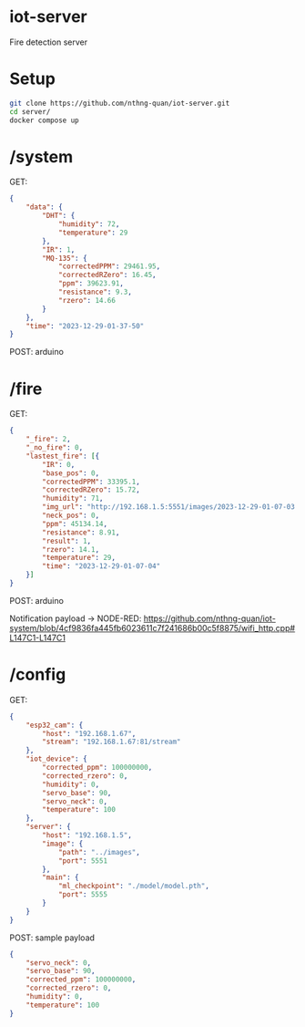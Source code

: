 # iot-server
Fire detection server

# Setup
```bash
git clone https://github.com/nthng-quan/iot-server.git
cd server/
docker compose up
```

# /system
GET:
```json
{
    "data": {
        "DHT": {
            "humidity": 72,
            "temperature": 29
        },
        "IR": 1,
        "MQ-135": {
            "correctedPPM": 29461.95,
            "correctedRZero": 16.45,
            "ppm": 39623.91,
            "resistance": 9.3,
            "rzero": 14.66
        }
    },
    "time": "2023-12-29-01-37-50"
}
```
POST: arduino

# /fire
GET:
```json
{
    "_fire": 2,
    "_no_fire": 0,
    "lastest_fire": [{
        "IR": 0,
        "base_pos": 0,
        "correctedPPM": 33395.1,
        "correctedRZero": 15.72,
        "humidity": 71,
        "img_url": "http://192.168.1.5:5551/images/2023-12-29-01-07-03.jpg",
        "neck_pos": 0,
        "ppm": 45134.14,
        "resistance": 8.91,
        "result": 1,
        "rzero": 14.1,
        "temperature": 29,
        "time": "2023-12-29-01-07-04"
    }]
}
```
POST: arduino

Notification payload -> NODE-RED: https://github.com/nthng-quan/iot-system/blob/4cf9836fa445fb6023611c7f241686b00c5f8875/wifi_http.cpp#L147C1-L147C1

# /config
GET:
```json
{
    "esp32_cam": {
        "host": "192.168.1.67",
        "stream": "192.168.1.67:81/stream"
    },
    "iot_device": {
        "corrected_ppm": 100000000,
        "corrected_rzero": 0,
        "humidity": 0,
        "servo_base": 90,
        "servo_neck": 0,
        "temperature": 100
    },
    "server": {
        "host": "192.168.1.5",
        "image": {
            "path": "../images",
            "port": 5551
        },
        "main": {
            "ml_checkpoint": "./model/model.pth",
            "port": 5555
        }
    }
}
```
POST:
sample payload
```json
{
    "servo_neck": 0,
    "servo_base": 90,
    "corrected_ppm": 100000000,
    "corrected_rzero": 0,
    "humidity": 0,
    "temperature": 100
}
``````